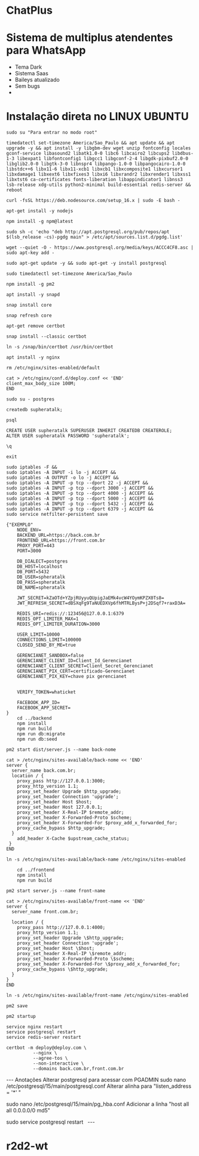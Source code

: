 
# ChatPlus
# Sistema de multiplus atendentes para WhatsApp
  * Tema Dark
  * Sistema Saas
  * Baileys atualizado
  * Sem bugs
  * 
# Instalação direta no LINUX UBUNTU

```
sudo su "Para entrar no modo root"
```
```
timedatectl set-timezone America/Sao_Paulo && apt update && apt upgrade -y && apt install -y libgbm-dev wget unzip fontconfig locales gconf-service libasound2 libatk1.0-0 libc6 libcairo2 libcups2 libdbus-1-3 libexpat1 libfontconfig1 libgcc1 libgconf-2-4 libgdk-pixbuf2.0-0 libglib2.0-0 libgtk-3-0 libnspr4 libpango-1.0-0 libpangocairo-1.0-0 libstdc++6 libx11-6 libx11-xcb1 libxcb1 libxcomposite1 libxcursor1 libxdamage1 libxext6 libxfixes3 libxi6 libxrandr2 libxrender1 libxss1 libxtst6 ca-certificates fonts-liberation libappindicator1 libnss3 lsb-release xdg-utils python2-minimal build-essential redis-server && reboot
```
```
curl -fsSL https://deb.nodesource.com/setup_16.x | sudo -E bash -
```
```
apt-get install -y nodejs
```
```
npm install -g npm@latest
```
```
sudo sh -c 'echo "deb http://apt.postgresql.org/pub/repos/apt $(lsb_release -cs)-pgdg main" > /etc/apt/sources.list.d/pgdg.list'
```
```
wget --quiet -O - https://www.postgresql.org/media/keys/ACCC4CF8.asc | sudo apt-key add -
```
```
sudo apt-get update -y && sudo apt-get -y install postgresql
```
```
sudo timedatectl set-timezone America/Sao_Paulo
```
```
npm install -g pm2
```
```
apt install -y snapd
```
```
snap install core
```
```
snap refresh core
```
```
apt-get remove certbot
```
```
snap install --classic certbot
```
```
ln -s /snap/bin/certbot /usr/bin/certbot
```
```
apt install -y nginx
```
```
rm /etc/nginx/sites-enabled/default
```
```
cat > /etc/nginx/conf.d/deploy.conf << 'END'
client_max_body_size 100M;
END
```
```
sudo su - postgres
```
```
createdb supheratalk;
```
```
psql
```
```
CREATE USER supheratalk SUPERUSER INHERIT CREATEDB CREATEROLE;
ALTER USER supheratalk PASSWORD 'supheratalk';
```
```
\q
```
```
exit
```
```
sudo iptables -F &&
sudo iptables -A INPUT -i lo -j ACCEPT &&
sudo iptables -A OUTPUT -o lo -j ACCEPT &&
sudo iptables -A INPUT -p tcp --dport 22 -j ACCEPT &&
sudo iptables -A INPUT -p tcp --dport 3000 -j ACCEPT &&
sudo iptables -A INPUT -p tcp --dport 4000 -j ACCEPT &&
sudo iptables -A INPUT -p tcp --dport 5000 -j ACCEPT &&
sudo iptables -A INPUT -p tcp --dport 5432 -j ACCEPT &&
sudo iptables -A INPUT -p tcp --dport 6379 -j ACCEPT &&
sudo service netfilter-persistent save
```
```"Copiar arquivos para instalação e configurar .env"
{"EXEMPLO"
	NODE_ENV=
	BACKEND_URL=https://back.com.br
	FRONTEND_URL=https://front.com.br
	PROXY_PORT=443
	PORT=3000

	DB_DIALECT=postgres
	DB_HOST=localhost
	DB_PORT=5432
	DB_USER=spheratalk
	DB_PASS=spheratalk
	DB_NAME=spheratalk

	JWT_SECRET=kZaOTd+YZpjRUyyuQUpigJaEMk4vcW4YOymKPZX0Ts8=
	JWT_REFRESH_SECRET=dBSXqFg9TaNUEDXVp6fhMTRLBysP+j2DSqf7+raxD3A=

	REDIS_URI=redis://:123456@127.0.0.1:6379
	REDIS_OPT_LIMITER_MAX=1
	REDIS_OPT_LIMITER_DURATION=3000

	USER_LIMIT=10000
	CONNECTIONS_LIMIT=100000
	CLOSED_SEND_BY_ME=true

	GERENCIANET_SANDBOX=false
	GERENCIANET_CLIENT_ID=Client_Id_Gerencianet
	GERENCIANET_CLIENT_SECRET=Client_Secret_Gerencianet
	GERENCIANET_PIX_CERT=certificado-Gerencianet
	GERENCIANET_PIX_KEY=chave pix gerencianet


	VERIFY_TOKEN=whaticket

	FACEBOOK_APP_ID=
	FACEBOOK_APP_SECRET=
}
	cd ../backend
	npm install
	npm run build
	npm run db:migrate
	npm run db:seed
```
```
pm2 start dist/server.js --name back-nome
```
``` 
cat > /etc/nginx/sites-available/back-nome << 'END'
server {
  server_name back.com.br;
  location / {
    proxy_pass http://127.0.0.1:3000;
    proxy_http_version 1.1;
    proxy_set_header Upgrade $http_upgrade;
    proxy_set_header Connection 'upgrade';
    proxy_set_header Host $host;
    proxy_set_header Host 127.0.0.1;
    proxy_set_header X-Real-IP $remote_addr;
    proxy_set_header X-Forwarded-Proto $scheme;
    proxy_set_header X-Forwarded-For $proxy_add_x_forwarded_for;
    proxy_cache_bypass $http_upgrade;
  }
    add_header X-Cache $upstream_cache_status;
 }
END
```
```
ln -s /etc/nginx/sites-available/back-name /etc/nginx/sites-enabled

	cd ../frontend
	npm install
	npm run build
```
```
pm2 start server.js --name front-name
```
``` 
cat > /etc/nginx/sites-available/front-name << 'END'
server {
  server_name front.com.br;

  location / {
    proxy_pass http://127.0.0.1:4000;
    proxy_http_version 1.1;
    proxy_set_header Upgrade \$http_upgrade;
    proxy_set_header Connection 'upgrade';
    proxy_set_header Host \$host;
    proxy_set_header X-Real-IP \$remote_addr;
    proxy_set_header X-Forwarded-Proto \$scheme;
    proxy_set_header X-Forwarded-For \$proxy_add_x_forwarded_for;
    proxy_cache_bypass \$http_upgrade;
  }
}
END
```
```
ln -s /etc/nginx/sites-available/front-name /etc/nginx/sites-enabled
```
```
pm2 save
```
```
pm2 startup

service nginx restart
service postgresql restart
service redis-server restart

certbot -m deploy@deploy.com \
          --nginx \
          --agree-tos \
          --non-interactive \
          --domains back.com.br,front.com.br
```
		  



--- Anotações
 Alterar postgresql para acessar com PGADMIN
  sudo nano /etc/postgresql/15/main/postgresql.conf
  Alterar alinha para "listen_address = '*' "
  
  sudo nano /etc/postgresql/15/main/pg_hba.conf
  Adicionar a linha "host    all    all    0.0.0.0/0    md5"
  
  sudo service postgresql restart
  ---
# r2d2-wt
